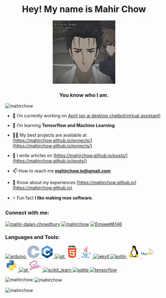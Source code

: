 <h1 align="center">Hey! My name is Mahir Chow</h1>
<p align="center">
  <img width="200" height="202" src="https://github.com/mahirchow/mahirchow/blob/main/okabe.gif">
</p>
<h3 align="center">You know who I am.</h3>

<p align="left"> <img src="https://komarev.com/ghpvc/?username=mahirchow&label=Profile%20views&color=0e75b6&style=flat" alt="mahirchow" /> </p>

- 🔭 I’m currently working on [April (an ai desktop chatbot/virtual assistant)](https://github.com/mahirchow/April)

- 🌱 I’m learning **Tensorflow and Machine Learning**

- 👨‍💻 My best projects are available at [https://mahirchow.github.io/projects/](https://mahirchow.github.io/projects/)

- 📝 I write articles on [https://mahirchow.github.io/posts/](https://mahirchow.github.io/posts/)

- 📫 How to reach me **mahirchow.io@gmail.com**

- 📄 Know about my experiences [https://mahirchow.github.io](https://mahirchow.github.io)

- ⚡ Fun fact **I like making moe software.**

<h3 align="left">Connect with me:</h3>
<p align="left">
<a href="https://linkedin.com/in/mahir-daian-chowdhury" target="blank"><img align="center" src="https://cdn.jsdelivr.net/npm/simple-icons@3.0.1/icons/linkedin.svg" alt="mahir-daian-chowdhury" height="30" width="40" /></a>
<a href="https://instagram.com/mahirchow" target="blank"><img align="center" src="https://cdn.jsdelivr.net/npm/simple-icons@3.0.1/icons/instagram.svg" alt="mahirchow" height="30" width="40" /></a>
<a href="https://discord.gg/Emsee#8146" target="blank"><img align="center" src="https://cdn.jsdelivr.net/npm/simple-icons@3.0.1/icons/discord.svg" alt="Emsee#8146" height="30" width="40" /></a>
</p>

<h3 align="left">Languages and Tools:</h3>
<p align="left"> <a href="https://www.arduino.cc/" target="_blank"> <img src="https://cdn.worldvectorlogo.com/logos/arduino-1.svg" alt="arduino" width="40" height="40"/> </a> <a href="https://www.cprogramming.com/" target="_blank"> <img src="https://raw.githubusercontent.com/devicons/devicon/master/icons/c/c-original.svg" alt="c" width="40" height="40"/> </a> <a href="https://www.w3schools.com/cpp/" target="_blank"> <img src="https://raw.githubusercontent.com/devicons/devicon/master/icons/cplusplus/cplusplus-original.svg" alt="cplusplus" width="40" height="40"/> </a> <a href="https://git-scm.com/" target="_blank"> <img src="https://www.vectorlogo.zone/logos/git-scm/git-scm-icon.svg" alt="git" width="40" height="40"/> </a> <a href="https://www.w3.org/html/" target="_blank"> <img src="https://raw.githubusercontent.com/devicons/devicon/master/icons/html5/html5-original-wordmark.svg" alt="html5" width="40" height="40"/> </a> <a href="https://www.java.com" target="_blank"> <img src="https://raw.githubusercontent.com/devicons/devicon/master/icons/java/java-original.svg" alt="java" width="40" height="40"/> </a> <a href="https://jekyllrb.com/" target="_blank"> <img src="https://www.vectorlogo.zone/logos/jekyllrb/jekyllrb-icon.svg" alt="jekyll" width="40" height="40"/> </a> <a href="https://kotlinlang.org" target="_blank"> <img src="https://www.vectorlogo.zone/logos/kotlinlang/kotlinlang-icon.svg" alt="kotlin" width="40" height="40"/> </a> <a href="https://www.linux.org/" target="_blank"> <img src="https://raw.githubusercontent.com/devicons/devicon/master/icons/linux/linux-original.svg" alt="linux" width="40" height="40"/> </a> <a href="https://www.mysql.com/" target="_blank"> <img src="https://raw.githubusercontent.com/devicons/devicon/master/icons/mysql/mysql-original-wordmark.svg" alt="mysql" width="40" height="40"/> </a> <a href="https://www.python.org" target="_blank"> <img src="https://raw.githubusercontent.com/devicons/devicon/master/icons/python/python-original.svg" alt="python" width="40" height="40"/> </a> <a href="https://www.qt.io/" target="_blank"> <img src="https://upload.wikimedia.org/wikipedia/commons/0/0b/Qt_logo_2016.svg" alt="qt" width="40" height="40"/> </a> <a href="https://sass-lang.com" target="_blank"> <img src="https://raw.githubusercontent.com/devicons/devicon/master/icons/sass/sass-original.svg" alt="sass" width="40" height="40"/> </a> <a href="https://scikit-learn.org/" target="_blank"> <img src="https://upload.wikimedia.org/wikipedia/commons/0/05/Scikit_learn_logo_small.svg" alt="scikit_learn" width="40" height="40"/> </a> <a href="https://www.sqlite.org/" target="_blank"> <img src="https://www.vectorlogo.zone/logos/sqlite/sqlite-icon.svg" alt="sqlite" width="40" height="40"/> </a> <a href="https://www.tensorflow.org" target="_blank"> <img src="https://www.vectorlogo.zone/logos/tensorflow/tensorflow-icon.svg" alt="tensorflow" width="40" height="40"/> </a> </p>

<p><img align="left" src="https://github-readme-stats.vercel.app/api/top-langs?username=mahirchow&show_icons=true&locale=en&layout=compact" alt="mahirchow" /></p>

<p>&nbsp;<img align="center" src="https://github-readme-stats.vercel.app/api?username=mahirchow&show_icons=true&locale=en" alt="mahirchow" /></p>

<p><img align="center" src="https://github-readme-streak-stats.herokuapp.com/?user=mahirchow&" alt="mahirchow" /></p>

